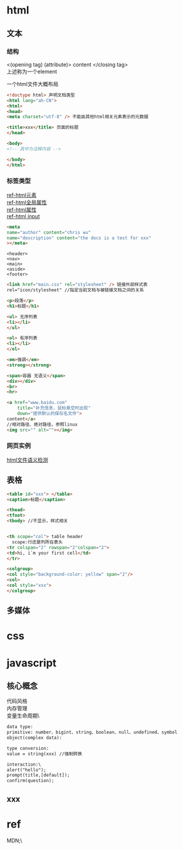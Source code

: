 # html
## 文本
### 结构
<(opening tag)  (attribute)> content </closing tag>\
上述称为一个element

一个html文件大概布局
```html
<!doctype html> 声明文档类型
<html lang="ah-CN">
<html>
<head>
<meta charset="utf-8" /> 不能由其他html相关元素表示的元数据

<title>xxx</title> 页面的标题
</head>

<body>
<!-- 其中为注释内容 -->

</body>
</html>
```

### 标签类型
<a href="https://developer.mozilla.org/zh-CN/docs/Web/HTML/Element/a">ref-html元素</a>\
<a href="https://developer.mozilla.org/zh-CN/docs/Web/HTML/Global_attributes/accesskey">ref-html全局属性</a>\
<a href="https://developer.mozilla.org/en-US/docs/Web/HTML/Attributes/accept">ref-html属性</a>\
<a href="https://developer.mozilla.org/en-US/docs/Web/HTML/Element/input/button">ref-html input</a>
```html
<meta
name="author" content="chris wu"
name="description" content="the docs is a test for xxx"
></meta>
```
```布局相关标签
<header>
<nav>
<main>
<aside>
<footer>
```
```html
<link href="main.css" rel="stylesheet" /> 链接外部样式表
rel="icon/stylesheet" //指定当前文档与被链接文档之间的关系
```
```html
<p>段落</p> 
<h1>标题</h1>

<ul> 无序列表
<li></li>
</ul>

<ol> 有序列表
<li></li>
</ol>

<em>强调</em>
<strong></strong>
```

```html
<span>容器 无语义</span>
<div></div>
<br>
<hr>

<a href="www.baidu.com" 
    title="补充信息，鼠标悬空时出现" 
    down="提供默认的保存名文件">
content</a>
//相对路径、绝对路径，参照linux
<img src="" alt=""></img>
```

### 网页实例
[html文件语义检测](https://validator.w3.org/#validate_by_upload)


## 表格
```html
<table id="xxx"> </table>
<caption>标题</caption>

<thead>
<tfoot>
<tbody> //不显示，样式相关


<th scope="col"> table header 
  scope:行还是列所在表头
<tr colspan="2" rowspan="2"colspan="2">
<td>hi, i`m your first cell</td>
</tr>

<colgroup>
<col style="background-color: yellow" span="2"/>
<col>
<col style="xxx">
</colgroup>

```
## 多媒体

# css
# javascript
## 核心概念
代码风格\
内存管理\
变量生命周期\

```html
data type:
primitive: number、bigint、string、boolean、null、undefined、symbol
object(complex data):

type conversion:
value = string(xxx) //强制转换

interaction:\
alert("hello");
prompt(title,[default]);
confirm(question);
```

## xxx





# ref
MDN;\
